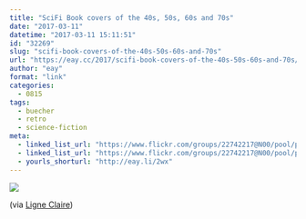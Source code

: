 ```yaml
---
title: "SciFi Book covers of the 40s, 50s, 60s and 70s"
date: "2017-03-11"
datetime: "2017-03-11 15:11:51"
id: "32269"
slug: "scifi-book-covers-of-the-40s-50s-60s-and-70s"
url: "https://eay.cc/2017/scifi-book-covers-of-the-40s-50s-60s-and-70s/"
author: "eay"
format: "link"
categories:
  - 0815
tags:
  - buecher
  - retro
  - science-fiction
meta:
  - linked_list_url: "https://www.flickr.com/groups/22742217@N00/pool/page1"
  - linked_list_url: "https://www.flickr.com/groups/22742217@N00/pool/page1"
  - yourls_shorturl: "http://eay.li/2wx"
---
```


[![](https://eay.cc/uploads/2017/scifi-books.jpg)](https://www.flickr.com/groups/22742217@N00/pool/page1)

(via [Ligne Claire](https://ligneclaire.de/scifi-books))
